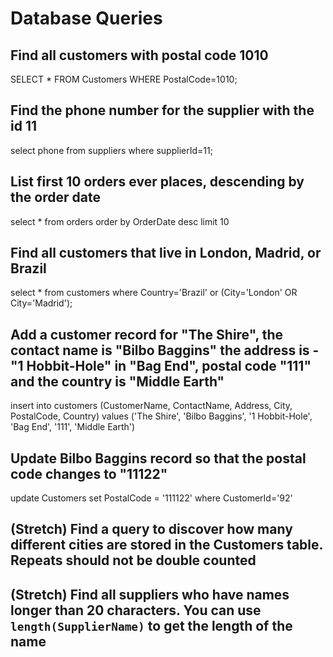 # Database Queries

## Find all customers with postal code 1010

SELECT * FROM Customers
WHERE PostalCode=1010;

## Find the phone number for the supplier with the id 11

select phone from suppliers where supplierId=11;

## List first 10 orders ever places, descending by the order date

select * from orders order by OrderDate desc limit 10

## Find all customers that live in London, Madrid, or Brazil

select * from customers
where Country='Brazil' or (City='London' OR City='Madrid');

## Add a customer record for "The Shire", the contact name is "Bilbo Baggins" the address is -"1 Hobbit-Hole" in "Bag End", postal code "111" and the country is "Middle Earth"

insert into customers (CustomerName, ContactName, Address, City, PostalCode, Country) values ('The Shire', 'Bilbo Baggins', '1 Hobbit-Hole', 'Bag End', '111', 'Middle Earth')

## Update Bilbo Baggins record so that the postal code changes to "11122"

update Customers set PostalCode = '111122' where CustomerId='92'


## (Stretch) Find a query to discover how many different cities are stored in the Customers table. Repeats should not be double counted

## (Stretch) Find all suppliers who have names longer than 20 characters. You can use `length(SupplierName)` to get the length of the name
